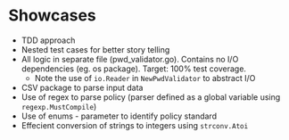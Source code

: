 # Showcases

* TDD approach
* Nested test cases for better story telling
* All logic in separate file (pwd_validator.go). Contains no I/O dependencies (eg. os package). Target: 100% test coverage.
    * Note the use of `io.Reader` in `NewPwdValidator` to abstract I/O
* CSV package to parse input data
* Use of regex to parse policy (parser defined as a global variable using `regexp.MustCompile`)
* Use of enums - parameter to identify policy standard
* Effecient conversion of strings to integers using `strconv.Atoi` 
